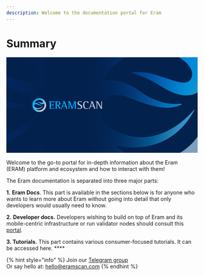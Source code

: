 ```yaml
---
description: Welcome to the documentation portal for Eram
---
```


# Summary

![](<.gitbook/assets/docs_1500x500.png>)

Welcome to the go-to portal for in-depth information about the Eram (ERAM) platform and ecosystem and how to interact with them!

The Eram documentation is separated into three major parts:

**1.** **Eram Docs**. This part is available in the sections below is for anyone who wants to learn more about Eram without going into detail that only developers would usually need to know.

**2.** **Developer docs.** Developers wishing to build on top of Eram and its mobile-centric infrastructure or run validator nodes should consult this [portal](https://developers.eramscan.com).&#x20;

**3. Tutorials.** This part contains various consumer-focused tutorials. It can be accessed here. **** &#x20;

{% hint style="info" %}
Join our [Telegram group](https://t.me/)\
Or say hello at: hello@eramscan.com
{% endhint %}
